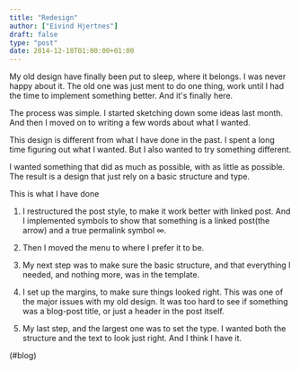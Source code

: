 ```yaml
---
title: "Redesign"
author: ["Eivind Hjertnes"]
draft: false
type: "post"
date: 2014-12-18T01:00:00+01:00
---
```


My old design have finally been put to sleep, where it belongs. I was
never happy about it. The old one was just ment to do one thing, work
until I had the time to implement something better. And it's finally
here.

The process was simple. I started sketching down some ideas last month.
And then I moved on to writing a few words about what I wanted.

This design is different from what I have done in the past. I spent a
long time figuring out what I wanted. But I also wanted to try something
different.

I wanted something that did as much as possible, with as little as
possible. The result is a design that just rely on a basic structure and
type.

This is what I have done

1.  I restructured the post style, to make it work better with linked
    post. And I implemented symbols to show that something is a linked
    post(the arrow) and a true permalink symbol ∞.

2.  Then I moved the menu to where I prefer it to be.

3.  My next step was to make sure the basic structure, and that
    everything I needed, and nothing more, was in the template.

4.  I set up the margins, to make sure things looked right. This was one
    of the major issues with my old design. It was too hard to see if
    something was a blog-post title, or just a header in the post itself.

    <div class="HTML">
      <div></div>

    </p>

    </div>

5.  My last step, and the largest one was to set the type. I wanted both
    the structure and the text to look just right. And I think I have it.

(#blog)
